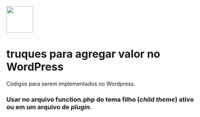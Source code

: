 <img src="https://upload.wikimedia.org/wikipedia/commons/thumb/2/20/WordPress_logo.svg/800px-WordPress_logo.svg.png" height="70" />

# truques para agregar valor no WordPress
Códigos para serem implementados no Wordpress.
### Usar no arquivo function.php do tema filho (*child theme*) ativo ou em um arquivo de *plugin*.
